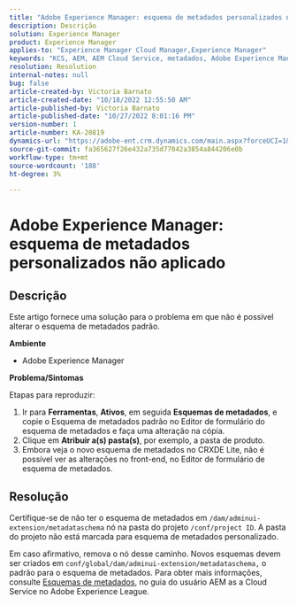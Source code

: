 ```yaml
---
title: "Adobe Experience Manager: esquema de metadados personalizados não aplicado"
description: Descrição
solution: Experience Manager
product: Experience Manager
applies-to: "Experience Manager Cloud Manager,Experience Manager"
keywords: "KCS, AEM, AEM Cloud Service, metadados, Adobe Experience Manager"
resolution: Resolution
internal-notes: null
bug: false
article-created-by: Victoria Barnato
article-created-date: "10/18/2022 12:55:50 AM"
article-published-by: Victoria Barnato
article-published-date: "10/27/2022 8:01:16 PM"
version-number: 1
article-number: KA-20819
dynamics-url: "https://adobe-ent.crm.dynamics.com/main.aspx?forceUCI=1&pagetype=entityrecord&etn=knowledgearticle&id=7513fd98-7f4e-ed11-bba2-00224808664b"
source-git-commit: fa365627f26e432a735d77042a3854a844206e0b
workflow-type: tm+mt
source-wordcount: '188'
ht-degree: 3%

---
```


# Adobe Experience Manager: esquema de metadados personalizados não aplicado

## Descrição


Este artigo fornece uma solução para o problema em que não é possível alterar o esquema de metadados padrão.

<b>Ambiente</b>

- Adobe Experience Manager


<b>Problema/Sintomas</b>

Etapas para reproduzir:

1. Ir para <b>Ferramentas</b>, <b>Ativos</b>, em seguida <b>Esquemas de metadados</b>, e copie o Esquema de metadados padrão no Editor de formulário do esquema de metadados e faça uma alteração na cópia.
2. Clique em <b>Atribuir a(s) pasta(s)</b>, por exemplo, a pasta de produto.
3. Embora veja o novo esquema de metadados no CRXDE Lite, não é possível ver as alterações no front-end, no Editor de formulário de esquema de metadados.



## Resolução


Certifique-se de não ter o esquema de metadados em `/dam/adminui-extension/metadataschema` nó na pasta do projeto `/conf/project ID`. A pasta do projeto não está marcada para esquema de metadados personalizado.

Em caso afirmativo, remova o nó desse caminho. Novos esquemas devem ser criados em `conf/global/dam/adminui-extension/metadataschema,` o padrão para o esquema de metadados. Para obter mais informações, consulte [Esquemas de metadados](https://experienceleague.adobe.com/docs/experience-manager-cloud-service/content/assets/manage/metadata-schemas.html), no guia do usuário AEM as a Cloud Service no Adobe Experience League.

